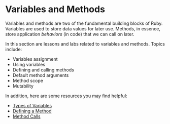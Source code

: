 # Variables and Methods

Variables and methods are two of the
fundamental building blocks of Ruby. Variables
are used to store data values for later use.
Methods, in essence, store application _behaviors_
(in code) that we can call on later. 

In this section are lessons and labs related to
variables and methods. Topics include:

* Variables assignment
* Using variables
* Defining and calling methods
* Default method arguments
* Method scope
* Mutability

In addition, here are some resources you may find
helpful:

* [Types of Variables](https://www.geeksforgeeks.org/ruby-types-of-variables/)
* [Defining a Method](http://ruby-for-beginners.rubymonstas.org/writing_methods/definition.html)
* [Method Calls](https://en.wikibooks.org/wiki/Ruby_Programming/Syntax/Method_Calls)
